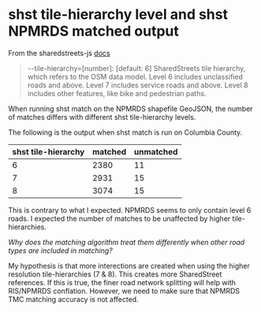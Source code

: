 # shst tile-hierarchy level and shst NPMRDS matched output

From the sharedstreets-js [docs](https://github.com/sharedstreets/sharedstreets-js#options-1)

> --tile-hierarchy=[number]: [default: 6]
> SharedStreets tile hierarchy, which refers to the OSM data model.
> Level 6 includes unclassified roads and above.
>	Level 7 includes service roads and above.
>	Level 8 includes other features, like bike and pedestrian paths.

When running shst match on the NPMRDS shapefile GeoJSON,
the number of matches differs with different shst tile-hierarchy levels.

The following is the output when shst match is run on Columbia County.

shst tile-hierarchy | matched | unmatched
--- | --- | ---
6 | 2380 | 11
7 | 2931 | 15
8 | 3074 | 15

This is contrary to what I expected. NPMRDS seems to only contain level 6 roads. 
I expected the number of matches to be unaffected by higher tile-hierarchies.

_Why does the matching algorithm treat them differently when other road types
are included in matching?_

My hypothesis is that more interections are created when using the 
higher resolution tile-hierarchies (7 & 8). This creates more SharedStreet references.
If this is true, the finer road network splitting will help with RIS/NPMRDS conflation.
However, we need to make sure that NPMRDS TMC matching accuracy is not affected.

